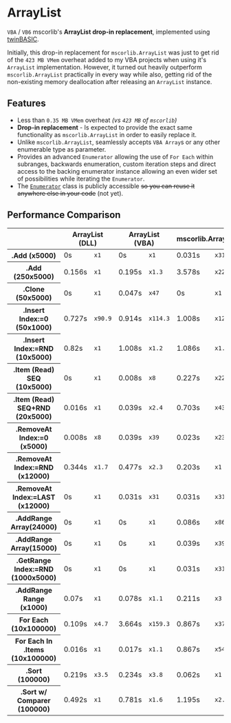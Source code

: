 # **ArrayList**
`VBA` / `VB6` mscorlib's **ArrayList drop-in replacement**, implemented using [twinBASIC](https://github.com/twinbasic/twinbasic).

Initially, this drop-in replacement for `mscorlib.ArrayList` was just to get rid of the `423 MB VMem` overheat added to my VBA projects when using it's `ArrayList` implementation. However, it turned out heavily outperform `mscorlib.ArrayList` practically in every way while also, getting rid of the non-existing memory deallocation after releasing an `ArrayList` instance.


## **Features**

* Less than `0.35 MB VMem` overheat _(vs `423 MB` of `mscorlib`)_
* __Drop-in replacement__ - Is expected to provide the exact same functionality as `mscorlib.ArrayList` in order to easily replace it.
* Unlike `mscorlib.ArrayList`, seamlessly accepts `VBA Array`s or any other enumerable type as parameter.
* Provides an advanced `Enumerator` allowing the use of `For Each` within subranges, backwards enumeration, custom iteration steps and direct access to the backing enumerator instance allowing an even wider set of possibilities while iterating the `Enumerator`.
* The [`Enumerator`](https://github.com/Theadd/ArrayList/blob/main/ArrayListLib/Sources/Enumerator.twin#L21) class is publicly accessible ~~so you can reuse it anywhere else in your code~~ (not yet).


## **Performance Comparison**

<table>
    <thead>
        <tr>
            <th> </th>
            <th colspan=2>ArrayList (DLL)</th>
            <th colspan=2>ArrayList (VBA)</th>
            <th colspan=2>mscorlib.ArrayList</th>
            <th colspan=2>VBA Collection</th>
        </tr>
    </thead>
    <tbody>
        <tr>
            <th>.Add (x5000)</th>
            <td>0s</td>
            <td><code>x1</code></td>
            <td>0s</td>
            <td><code>x1</code></td>
            <td>0.031s</td>
            <td><code>x31</code></td>
            <td>0s</td>
            <td><code>x1</code></td>
        </tr>
        <tr>
            <th>.Add (250x5000)</th>
            <td>0.156s</td>
            <td><code>x1</code></td>
            <td>0.195s</td>
            <td><code>x1.3</code></td>
            <td>3.578s</td>
            <td><code>x22.9</code></td>
            <td>0.156s</td>
            <td><code>x1</code></td>
        </tr>
        <tr>
            <th>.Clone (50x5000)</th>
            <td>0s</td>
            <td><code>x1</code></td>
            <td>0.047s</td>
            <td><code>x47</code></td>
            <td>0s</td>
            <td><code>x1</code></td>
            <td>2.945s</td>
            <td><code>x2945</code></td>
        </tr>
        <tr>
            <th>.Insert Index:=0 (50x1000)</th>
            <td>0.727s</td>
            <td><code>x90.9</code></td>
            <td>0.914s</td>
            <td><code>x114.3</code></td>
            <td>1.008s</td>
            <td><code>x126</code></td>
            <td>0.008s</td>
            <td><code>x1</code></td>
        </tr>
        <tr>
            <th>.Insert Index:=RND (10x5000)</th>
            <td>0.82s</td>
            <td><code>x1</code></td>
            <td>1.008s</td>
            <td><code>x1.2</code></td>
            <td>1.086s</td>
            <td><code>x1.3</code></td>
            <td>0.898s</td>
            <td><code>x1.1</code></td>
        </tr>
        <tr>
            <th>.Item (Read) SEQ (10x5000)</th>
            <td>0s</td>
            <td><code>x1</code></td>
            <td>0.008s</td>
            <td><code>x8</code></td>
            <td>0.227s</td>
            <td><code>x227</code></td>
            <td>0.562s</td>
            <td><code>x562</code></td>
        </tr>
        <tr>
            <th>.Item (Read) SEQ+RND (20x5000)</th>
            <td>0.016s</td>
            <td><code>x1</code></td>
            <td>0.039s</td>
            <td><code>x2.4</code></td>
            <td>0.703s</td>
            <td><code>x43.9</code></td>
            <td>2.367s</td>
            <td><code>x147.9</code></td>
        </tr>
        <tr>
            <th>.RemoveAt Index:=0 (x5000)</th>
            <td>0.008s</td>
            <td><code>x8</code></td>
            <td>0.039s</td>
            <td><code>x39</code></td>
            <td>0.023s</td>
            <td><code>x23</code></td>
            <td>0s</td>
            <td><code>x1</code></td>
        </tr>
        <tr>
            <th>.RemoveAt Index:=RND (x12000)</th>
            <td>0.344s</td>
            <td><code>x1.7</code></td>
            <td>0.477s</td>
            <td><code>x2.3</code></td>
            <td>0.203s</td>
            <td><code>x1</code></td>
            <td>0.914s</td>
            <td><code>x4.5</code></td>
        </tr>
        <tr>
            <th>.RemoveAt Index:=LAST (x12000)</th>
            <td>0s</td>
            <td><code>x1</code></td>
            <td>0.031s</td>
            <td><code>x31</code></td>
            <td>0.031s</td>
            <td><code>x31</code></td>
            <td>0.477s</td>
            <td><code>x477</code></td>
        </tr>
        <tr>
            <th>.AddRange Array(24000)</th>
            <td>0s</td>
            <td><code>x1</code></td>
            <td>0s</td>
            <td><code>x1</code></td>
            <td>0.086s</td>
            <td><code>x86</code></td>
            <td>0s</td>
            <td><code>x1</code></td>
        </tr>
        <tr>
            <th>.AddRange Array(15000)</th>
            <td>0s</td>
            <td><code>x1</code></td>
            <td>0s</td>
            <td><code>x1</code></td>
            <td>0.039s</td>
            <td><code>x39</code></td>
            <td>0s</td>
            <td><code>x1</code></td>
        </tr>
        <tr>
            <th>.GetRange Index:=RND (1000x5000)</th>
            <td>0s</td>
            <td><code>x1</code></td>
            <td>0s</td>
            <td><code>x1</code></td>
            <td>0.031s</td>
            <td><code>x31</code></td>
            <td>N/A</td>
            <td></td>
        </tr>
        <tr>
            <th>.AddRange Range (x1000)</th>
            <td>0.07s</td>
            <td><code>x1</code></td>
            <td>0.078s</td>
            <td><code>x1.1</code></td>
            <td>0.211s</td>
            <td><code>x3</code></td>
            <td>N/A</td>
            <td></td>
        </tr>
        <tr>
            <th>For Each (10x100000)</th>
            <td>0.109s</td>
            <td><code>x4.7</code></td>
            <td>3.664s</td>
            <td><code>x159.3</code></td>
            <td>0.867s</td>
            <td><code>x37.7</code></td>
            <td>0.023s</td>
            <td><code>x1</code></td>
        </tr>
        <tr>
            <th>For Each In .Items (10x100000)</th>
            <td>0.016s</td>
            <td><code>x1</code></td>
            <td>0.017s</td>
            <td><code>x1.1</code></td>
            <td>0.867s</td>
            <td><code>x54.2</code></td>
            <td>0.023s</td>
            <td><code>x1.4</code></td>
        </tr>
        <tr>
            <th>.Sort (100000)</th>
            <td>0.219s</td>
            <td><code>x3.5</code></td>
            <td>0.234s</td>
            <td><code>x3.8</code></td>
            <td>0.062s</td>
            <td><code>x1</code></td>
            <td>N/A</td>
            <td></td>
        </tr>
        <tr>
            <th>.Sort w/ Comparer (100000)</th>
            <td>0.492s</td>
            <td><code>x1</code></td>
            <td>0.781s</td>
            <td><code>x1.6</code></td>
            <td>1.195s</td>
            <td><code>x2.4</code></td>
            <td>N/A</td>
            <td></td>
        </tr>
    </tbody>
</table>

